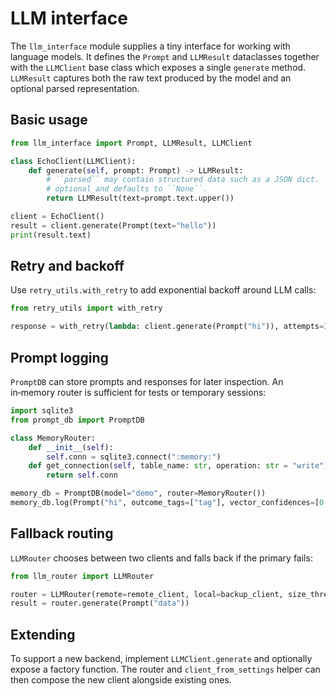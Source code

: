 # LLM interface

The `llm_interface` module supplies a tiny interface for working with language models. It defines
the `Prompt` and `LLMResult` dataclasses together with the `LLMClient` base class which exposes a
single `generate` method. `LLMResult` captures both the raw text produced by the model and an
optional parsed representation.

## Basic usage

```python
from llm_interface import Prompt, LLMResult, LLMClient

class EchoClient(LLMClient):
    def generate(self, prompt: Prompt) -> LLMResult:
        # ``parsed`` may contain structured data such as a JSON dict.  It is
        # optional and defaults to ``None``.
        return LLMResult(text=prompt.text.upper())

client = EchoClient()
result = client.generate(Prompt(text="hello"))
print(result.text)
```

## Retry and backoff

Use `retry_utils.with_retry` to add exponential backoff around LLM calls:

```python
from retry_utils import with_retry

response = with_retry(lambda: client.generate(Prompt("hi")), attempts=3, delay=1.0)
```

## Prompt logging

`PromptDB` can store prompts and responses for later inspection. An in‑memory router is
sufficient for tests or temporary sessions:

```python
import sqlite3
from prompt_db import PromptDB

class MemoryRouter:
    def __init__(self):
        self.conn = sqlite3.connect(":memory:")
    def get_connection(self, table_name: str, operation: str = "write"):
        return self.conn

memory_db = PromptDB(model="demo", router=MemoryRouter())
memory_db.log(Prompt("hi", outcome_tags=["tag"], vector_confidences=[0.9]), LLMResult(text="ok", parsed={}))
```

## Fallback routing

`LLMRouter` chooses between two clients and falls back if the primary fails:

```python
from llm_router import LLMRouter

router = LLMRouter(remote=remote_client, local=backup_client, size_threshold=500)
result = router.generate(Prompt("data"))
```

## Extending

To support a new backend, implement `LLMClient.generate` and optionally expose a factory
function. The router and `client_from_settings` helper can then compose the new client
alongside existing ones.

